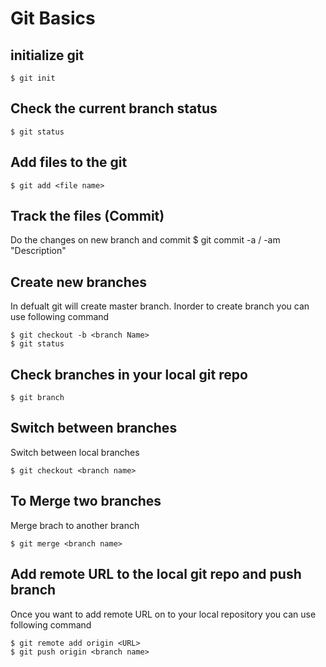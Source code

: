 
# Git Basics

## initialize git

	$ git init

## Check the current branch status

	$ git status


## Add files to the git

	$ git add <file name>

## Track the files (Commit)

Do the changes on new branch  and commit
	$ git commit -a / -am "Description"

## Create new branches

In defualt git will create master branch. Inorder to create branch you can use following command
	
	$ git checkout -b <branch Name>
	$ git status



## Check branches in your local git repo

	$ git branch

## Switch between branches

Switch between local branches

	$ git checkout <branch name>

## To Merge two branches

Merge brach to another branch

	$ git merge <branch name>



## Add remote URL to the local git repo and push branch

Once you want to add remote URL on to your local repository you can use following command

	$ git remote add origin <URL>
	$ git push origin <branch name>




